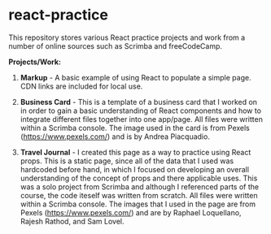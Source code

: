 # react-practice
This repository stores various React practice projects and work from a number of online sources such as Scrimba and freeCodeCamp. 

**Projects/Work:**
1. **Markup** - A basic example of using React to populate a simple page. CDN links are included for local use.

2. **Business Card** - This is a template of a business card that I worked on in order to gain a basic understanding of React components and how to integrate different files together into one app/page. All files were written within a Scrimba console. The image used in the card is from Pexels (https://www.pexels.com/) and is by Andrea Piacquadio.

3. **Travel Journal** - I created this page as a way to practice using React props. This is a static page, since all of the data that I used was hardcoded before hand, in which I focused on developing an overall understanding of the concept of props and there applicable uses. This was a solo project from Scrimba and although I referenced parts of the course, the code iteself was written from scratch. All files were written within a Scrimba console. The images that I used in the page are from Pexels (https://www.pexels.com/) and are by Raphael Loquellano, Rajesh Rathod, and Sam Lovel.   

